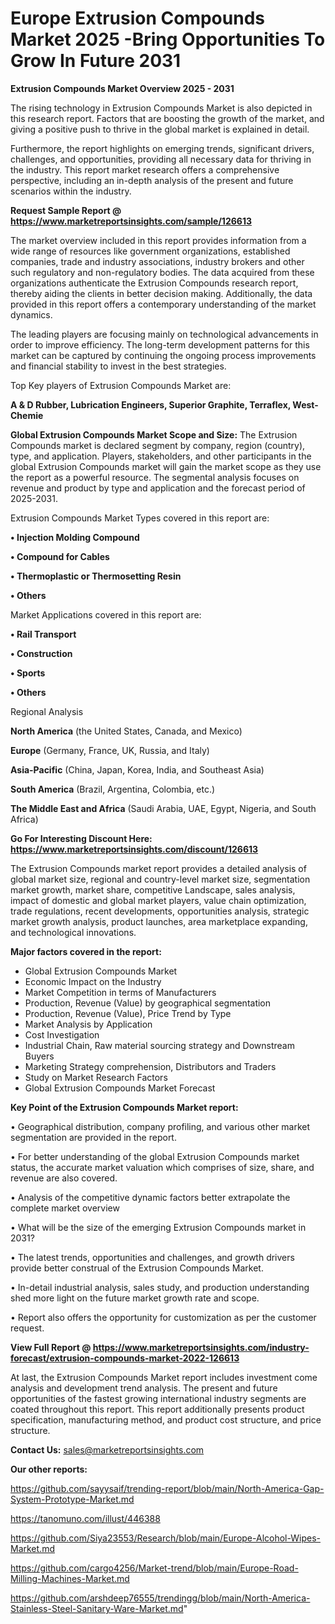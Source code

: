  # Europe Extrusion Compounds Market 2025 -Bring Opportunities To Grow In Future 2031

<Strong> Extrusion Compounds Market Overview 2025 - 2031</strong>

The rising technology in Extrusion Compounds Market is also depicted in this research report. Factors that are boosting the growth of the market, and giving a positive push to thrive in the global market is explained in detail.

Furthermore, the report highlights on emerging trends, significant drivers, challenges, and opportunities, providing all necessary data for thriving in the industry. This report market research offers a comprehensive perspective, including an in-depth analysis of the present and future scenarios within the industry.

<strong>Request Sample Report @ <a href=https://www.marketreportsinsights.com/sample/126613>https://www.marketreportsinsights.com/sample/126613</a></strong>

The market overview included in this report provides information from a wide range of resources like government organizations, established companies, trade and industry associations, industry brokers and other such regulatory and non-regulatory bodies. The data acquired from these organizations authenticate the Extrusion Compounds research report, thereby aiding the clients in better decision making. Additionally, the data provided in this report offers a contemporary understanding of the market dynamics.

The leading players are focusing mainly on technological advancements in order to improve efficiency. The long-term development patterns for this market can be captured by continuing the ongoing process improvements and financial stability to invest in the best strategies.

Top Key players of Extrusion Compounds Market are:

<strong>A & D Rubber, Lubrication Engineers, Superior Graphite, Terraflex, West-Chemie</strong>

<strong><b>Global Extrusion Compounds Market Scope and Size:</b></strong>
The Extrusion Compounds market is declared segment by company, region (country), type, and application. Players, stakeholders, and other participants in the global Extrusion Compounds market will gain the market scope as they use the report as a powerful resource. The segmental analysis focuses on revenue and product by type and application and the forecast period of 2025-2031.

Extrusion Compounds Market Types covered in this report are:

<strong>• Injection Molding Compound

• Compound for Cables

• Thermoplastic or Thermosetting Resin

• Others</strong>

Market Applications covered in this report are:

<strong>• Rail Transport

• Construction

• Sports

• Others</strong> 

Regional Analysis

<strong>North America</strong> (the United States, Canada, and Mexico)

<strong>Europe</strong> (Germany, France, UK, Russia, and Italy)

<strong>Asia-Pacific</strong> (China, Japan, Korea, India, and Southeast Asia)

<strong>South America</strong> (Brazil, Argentina, Colombia, etc.)

<strong>The Middle East and Africa</strong> (Saudi Arabia, UAE, Egypt, Nigeria, and South Africa)

<strong>Go For Interesting Discount Here: <a href=https://www.marketreportsinsights.com/discount/126613>https://www.marketreportsinsights.com/discount/126613</a></strong>

The Extrusion Compounds market report provides a detailed analysis of global market size, regional and country-level market size, segmentation market growth, market share, competitive Landscape, sales analysis, impact of domestic and global market players, value chain optimization, trade regulations, recent developments, opportunities analysis, strategic market growth analysis, product launches, area marketplace expanding, and technological innovations.

<strong><b>Major factors covered in the report:</b></strong>
<ul>
  <li>Global Extrusion Compounds Market </li>
  <li>Economic Impact on the Industry</li>
  <li>Market Competition in terms of Manufacturers</li>
  <li>Production, Revenue (Value) by geographical segmentation</li>
  <li>Production, Revenue (Value), Price Trend by Type</li>
  <li>Market Analysis by Application</li>
  <li>Cost Investigation</li>
  <li>Industrial Chain, Raw material sourcing strategy and Downstream Buyers</li>
  <li>Marketing Strategy comprehension, Distributors and Traders</li>
  <li>Study on Market Research Factors</li>
  <li>Global Extrusion Compounds Market Forecast</li>
</ul>

<strong><b>Key Point of the Extrusion Compounds Market report:</b></strong>

• Geographical distribution, company profiling, and various other market segmentation are provided in the report.

• For better understanding of the global Extrusion Compounds market status, the accurate market valuation which comprises of size, share, and revenue are also covered.

• Analysis of the competitive dynamic factors better extrapolate the complete market overview

• What will be the size of the emerging Extrusion Compounds market in 2031?

• The latest trends, opportunities and challenges, and growth drivers provide better construal of the Extrusion Compounds Market.

• In-detail industrial analysis, sales study, and production understanding shed more light on the future market growth rate and scope.

• Report also offers the opportunity for customization as per the customer request.

<strong><b>View Full Report @ <a href=https://www.marketreportsinsights.com/industry-forecast/extrusion-compounds-market-2022-126613>https://www.marketreportsinsights.com/industry-forecast/extrusion-compounds-market-2022-126613</a></b></strong>


At last, the Extrusion Compounds Market report includes investment come analysis and development trend analysis. The present and future opportunities of the fastest growing international industry segments are coated throughout this report. This report additionally presents product specification, manufacturing method, and product cost structure, and price structure.

<strong>Contact Us:</strong>
sales@marketreportsinsights.com

<strong>Our other reports:</strong>

<a href=https://github.com/sayysaif/trending-report/blob/main/North-America-Gap-System-Prototype-Market.md>https://github.com/sayysaif/trending-report/blob/main/North-America-Gap-System-Prototype-Market.md</a>

<a href=https://tanomuno.com/illust/446388>https://tanomuno.com/illust/446388</a>

<a href=https://github.com/Siya23553/Research/blob/main/Europe-Alcohol-Wipes-Market.md>https://github.com/Siya23553/Research/blob/main/Europe-Alcohol-Wipes-Market.md</a>

<a href=https://github.com/cargo4256/Market-trend/blob/main/Europe-Road-Milling-Machines-Market.md>https://github.com/cargo4256/Market-trend/blob/main/Europe-Road-Milling-Machines-Market.md</a>

<a href=https://github.com/arshdeep76555/trendingg/blob/main/North-America-Stainless-Steel-Sanitary-Ware-Market.md>https://github.com/arshdeep76555/trendingg/blob/main/North-America-Stainless-Steel-Sanitary-Ware-Market.md</a>"
